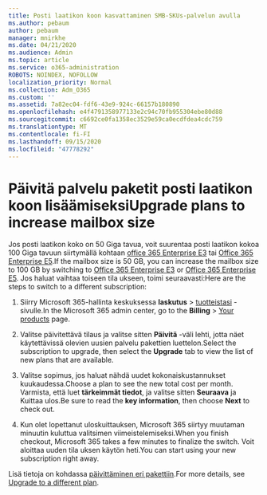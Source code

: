 ```yaml
---
title: Posti laatikon koon kasvattaminen SMB-SKUs-palvelun avulla
ms.author: pebaum
author: pebaum
manager: mnirkhe
ms.date: 04/21/2020
ms.audience: Admin
ms.topic: article
ms.service: o365-administration
ROBOTS: NOINDEX, NOFOLLOW
localization_priority: Normal
ms.collection: Adm_O365
ms.custom: ''
ms.assetid: 7a82ec04-fdf6-43e9-924c-66157b180890
ms.openlocfilehash: e4f4791358977133e2c94c70fb955304ebe80d88
ms.sourcegitcommit: c6692ce0fa1358ec3529e59ca0ecdfdea4cdc759
ms.translationtype: MT
ms.contentlocale: fi-FI
ms.lasthandoff: 09/15/2020
ms.locfileid: "47778292"
---
```

# <a name="upgrade-plans-to-increase-mailbox-size"></a><span data-ttu-id="c3b03-102">Päivitä palvelu paketit posti laatikon koon lisäämiseksi</span><span class="sxs-lookup"><span data-stu-id="c3b03-102">Upgrade plans to increase mailbox size</span></span>

<span data-ttu-id="c3b03-103">Jos posti laatikon koko on 50 Giga tavua, voit suurentaa posti laatikon kokoa 100 Giga tavuun siirtymällä kohtaan [office 365 Enterprise E3](https://products.office.com/business/office-365-enterprise-e3-business-software) tai [Office 365 Enterprise E5](https://products.office.com/business/office-365-enterprise-e5-business-software).</span><span class="sxs-lookup"><span data-stu-id="c3b03-103">If the mailbox size is 50 GB, you can increase the mailbox size to 100 GB by switching to [Office 365 Enterprise E3](https://products.office.com/business/office-365-enterprise-e3-business-software) or [Office 365 Enterprise E5](https://products.office.com/business/office-365-enterprise-e5-business-software).</span></span> <span data-ttu-id="c3b03-104">Jos haluat vaihtaa toiseen tila ukseen, toimi seuraavasti:</span><span class="sxs-lookup"><span data-stu-id="c3b03-104">Here are the steps to switch to a different subscription:</span></span>
  
1. <span data-ttu-id="c3b03-105">Siirry Microsoft 365-hallinta keskuksessa **laskutus**  >  [tuotteistasi](https://go.microsoft.com/fwlink/p/?linkid=842054) -sivulle.</span><span class="sxs-lookup"><span data-stu-id="c3b03-105">In the Microsoft 365 admin center, go to the **Billing** > [Your products](https://go.microsoft.com/fwlink/p/?linkid=842054) page.</span></span>

2. <span data-ttu-id="c3b03-106">Valitse päivitettävä tilaus ja valitse sitten **Päivitä** -väli lehti, jotta näet käytettävissä olevien uusien palvelu pakettien luettelon.</span><span class="sxs-lookup"><span data-stu-id="c3b03-106">Select the subscription to upgrade, then select the **Upgrade** tab to view the list of new plans that are available.</span></span>

3. <span data-ttu-id="c3b03-107">Valitse sopimus, jos haluat nähdä uudet kokonaiskustannukset kuukaudessa.</span><span class="sxs-lookup"><span data-stu-id="c3b03-107">Choose a plan to see the new total cost per month.</span></span> <span data-ttu-id="c3b03-108">Varmista, että luet **tärkeimmät tiedot**, ja valitse sitten **Seuraava** ja Kuittaa ulos.</span><span class="sxs-lookup"><span data-stu-id="c3b03-108">Be sure to read the **key information**, then choose **Next** to check out.</span></span>

4. <span data-ttu-id="c3b03-109">Kun olet lopettanut uloskuittauksen, Microsoft 365 siirtyy muutaman minuutin kuluttua valitsimen viimeistelemiseksi.</span><span class="sxs-lookup"><span data-stu-id="c3b03-109">When you finish checkout, Microsoft 365 takes a few minutes to finalize the switch.</span></span> <span data-ttu-id="c3b03-110">Voit aloittaa uuden tila uksen käytön heti.</span><span class="sxs-lookup"><span data-stu-id="c3b03-110">You can start using your new subscription right away.</span></span>

<span data-ttu-id="c3b03-111">Lisä tietoja on kohdassa [päivittäminen eri pakettiin](https://docs.microsoft.com/microsoft-365/commerce/subscriptions/upgrade-to-different-plan).</span><span class="sxs-lookup"><span data-stu-id="c3b03-111">For more details, see [Upgrade to a different plan](https://docs.microsoft.com/microsoft-365/commerce/subscriptions/upgrade-to-different-plan).</span></span>